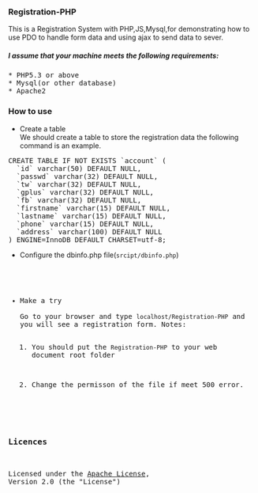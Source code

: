 ### Registration-PHP
This is a Registration System with PHP,JS,Mysql,for demonstrating how to use PDO to handle form data and
using ajax to send data to sever.
##### I assume that your machine  meets the following requirements:
<pre>
* PHP5.3 or above
* Mysql(or other database)
* Apache2  
</pre>

### How to use   
* Create a table   
We should create a table to store the registration data the following command is an example.

<pre>
CREATE TABLE IF NOT EXISTS `account` (
  `id` varchar(50) DEFAULT NULL,
  `passwd` varchar(32) DEFAULT NULL,
  `tw` varchar(32) DEFAULT NULL,
  `gplus` varchar(32) DEFAULT NULL,
  `fb` varchar(32) DEFAULT NULL,
  `firstname` varchar(15) DEFAULT NULL,
  `lastname` varchar(15) DEFAULT NULL,
  `phone` varchar(15) DEFAULT NULL,
  `address` varchar(100) DEFAULT NULL
) ENGINE=InnoDB DEFAULT CHARSET=utf-8;
</pre>  

* Configure the dbinfo.php file(`srcipt/dbinfo.php`)
<pre>
<?php
/**
 The configuration info for PDO.
*/
$user   = 'your-database-username';
$passwd = 'your-database-password';
//change the following line if necessary
$dsn    = 'mysql:host=localhost;dbname=registration;';

</pre>

* Make a try   
Go to your browser and type `localhost/Registration-PHP` and you will see a registration form.
Notes: 
  1. You should put the `Registration-PHP` to your web document root folder

  2. Change the permisson of the file if meet 500 error.

### Licences 
Licensed under the [Apache License](http://www.apache.org/licenses/LICENSE-2.0), Version 2.0 (the "License")
